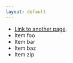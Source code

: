 ```yaml
---
layout: default
---
```


*   [Link to another page](./another-page.html).
*   Item foo
*   Item bar
*   Item baz
*   Item zip
